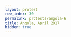 ```yaml
---
layout: protest
row_index: 30
permalink: protests/angola-6
title: Angola, April 2017
hidden: true
---
```

